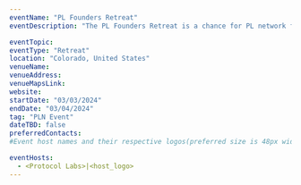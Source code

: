 ```yaml
---
eventName: "PL Founders Retreat"
eventDescription: "The PL Founders Retreat is a chance for PL network founders and leaders to recharge, build connections, and learn from each other in an informal, relaxed setting. Please note that this retreat is by invitation only." 

eventTopic: 
eventType: "Retreat" 
location: "Colorado, United States"
venueName: 
venueAddress: 
venueMapsLink: 
website:  
startDate: "03/03/2024"
endDate: "03/04/2024" 
tag: "PLN Event" 
dateTBD: false
preferredContacts:
#Event host names and their respective logos(preferred size is 48px width, 48px height)-place the logo file on the path 'public/uploads' for eg.   - IPFS|ipfs-logo.png

eventHosts:
  - <Protocol Labs>|<host_logo>
---
```

